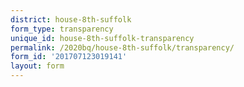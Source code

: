 ```yaml
---
district: house-8th-suffolk
form_type: transparency
unique_id: house-8th-suffolk-transparency
permalink: /2020bq/house-8th-suffolk/transparency/
form_id: '201707123019141'
layout: form
---
```

